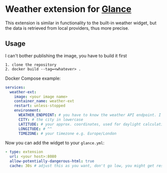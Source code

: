 # Weather extension for [Glance](https://github.com/glanceapp/glance)

This extension is similar in functionality to the built-in weather widget,
but the data is retrieved from local providers, thus more precise.

## Usage
I can't bother publishing the image, you have to build it first
```
1. clone the repository
2. docker build --tag=<whatever> .
```

Docker Compose example:
```yaml
services:
  weather-ext:
    image: <your image name>
    container_name: weather-ext
    restart: unless-stopped
    environment:
      WEATHER_ENDPOINT: # you have to know the weather API endpoint. I am not providing it to avoid legal problems.
      CITY: # the city in lowercase
      LATITUDE: # your approx. coordinates, used for daylight calculations
      LONGITUDE: # ^^
      TIMEZONE: # your timezone e.g. Europe/London
```

Now you can add the widget to your `glance.yml`:
```yaml
- type: extension
  url: <your host>:8080
  allow-potentially-dangerous-html: true
  cache: 30s # adjust this as you want, don't go low, you might get restricted for api abuse
```